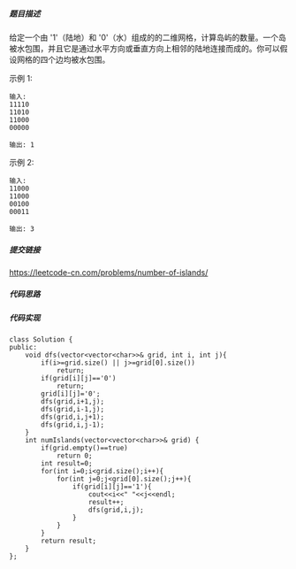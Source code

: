 ##### 题目描述
给定一个由 '1'（陆地）和 '0'（水）组成的的二维网格，计算岛屿的数量。一个岛被水包围，并且它是通过水平方向或垂直方向上相邻的陆地连接而成的。你可以假设网格的四个边均被水包围。

示例 1:
```
输入:
11110
11010
11000
00000

输出: 1
```
示例 2:
```
输入:
11000
11000
00100
00011

输出: 3
```


##### 提交链接
https://leetcode-cn.com/problems/number-of-islands/



##### 代码思路




##### 代码实现

```
class Solution {
public:
    void dfs(vector<vector<char>>& grid, int i, int j){
        if(i>=grid.size() || j>=grid[0].size())
            return;
        if(grid[i][j]=='0')
            return;
        grid[i][j]='0';
        dfs(grid,i+1,j);
        dfs(grid,i-1,j);
        dfs(grid,i,j+1);
        dfs(grid,i,j-1);
    }
    int numIslands(vector<vector<char>>& grid) {
        if(grid.empty()==true)
            return 0;
        int result=0;
        for(int i=0;i<grid.size();i++){
            for(int j=0;j<grid[0].size();j++){
                if(grid[i][j]=='1'){
                    cout<<i<<" "<<j<<endl;
                    result++;
                    dfs(grid,i,j);
                }
            }
        }
        return result;
    }
};


```
